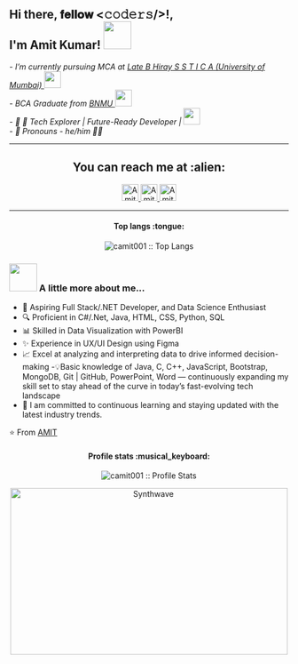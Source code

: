 <h2> Hi there, 𝐟𝐞𝐥𝐥𝐨𝐰 <𝚌𝚘𝚍𝚎𝚛𝚜/>!, <br>I'm Amit Kumar! <img src="https://media.giphy.com/media/wRBDj2fWeJ4NdBwnUA/giphy.gif" width="50"></h2>
<!-- <img align='right' src="https://media.giphy.com/media/ieyl9zmCjO4b4t6qoY/giphy.gif" width="230"> -->

<p><em>- I’m currently pursuing MCA at <a href="https://www.hirayica.edu.in/"> Late B Hiray S S T I C A (University of Mumbai) </a><img src="https://media.giphy.com/media/CuNvSe4q4LlF3nfQjw/giphy.gif" width="30"></br>
   - BCA Graduate from <a href="https://bnmu.ac.in/"> BNMU </a><img src="https://media.giphy.com/media/fYSnHlufseco8Fh93Z/giphy.gif" width="30"> <br>
   - 👀 🌟 Tech Explorer | Future-Ready Developer | <img src="https://media.giphy.com/media/1oGT95WukVFcRO1OFZ/giphy.gif" width="30"> <br>
   - 👀 Pronouns - he/him 👨‍💻
  <!-- </br> Developer Consultant at <a href="">Works</a><img src="https://media.giphy.com/media/WUlplcMpOCEmTGBtBW/giphy.gif" width="30">  -->
</em></p>


  ---
 <h2 align="center">You can reach me at :alien:</h2> <p align="center">
  <a href="https://www.linkedin.com/in/camit001/">
    <img src="https://www.vectorlogo.zone/logos/linkedin/linkedin-icon.svg" alt="Amit LinkedIn Profile" height="30" width="30">
  </a>

  <a href="mailto:amitkr20850@gmail.com">
    <img src="https://static.vecteezy.com/system/resources/previews/022/613/021/original/google-mail-gmail-icon-logo-symbol-free-png.png" alt="Amit Email" height="30" width="30">
  </a>

  <a href="https://twitter.com/camit001__">
    <img src="https://static.vecteezy.com/system/resources/previews/027/395/710/original/twitter-brand-new-logo-3-d-with-new-x-shaped-graphic-of-the-world-s-most-popular-social-media-free-png.png" alt="Amit Twitter Profile" height="30" width="30">
  </a>
 </p>
 
<!--
- <p align="center"> <img src="https://komarev.com/ghpvc/?username=camit001" alt="camit001" /> <img src="https://img.shields.io/badge/Pronouns-He%2FHim-green" alt="pronouns: he/him" /> </p>
-->

--- 
<h4 align="center">Top langs :tongue:</h4>

<p align="center"><img src="https://github-readme-stats.vercel.app/api/top-langs/?username=camit001&langs_count=10&theme=tokyonight&layout=compact" alt="camit001 :: Top Langs" /></p>

<!--
<h4 align="center">Profile stats :musical_keyboard:</h4>

<p align="center"><img src="https://github-readme-stats.vercel.app/api?username=camit001&show_icons=true&theme=synthwave" alt="camit001 :: Profile Stats" /></p>

<p align="center"><img src="https://thumbs.gfycat.com/GoodnaturedFondGaur-size_restricted.gif" alt="Synthwave" height="300" width="500"></p>
-->

 ### <img src="https://media.giphy.com/media/VgCDAzcKvsR6OM0uWg/giphy.gif" width="50"> A little more about me...  
- 💼 Aspiring Full Stack/.NET Developer, and Data Science Enthusiast
- 🔍 Proficient in C#/.Net, Java, HTML, CSS, Python, SQL
- 📊 Skilled in Data Visualization with PowerBI
- ✨ Experience in UX/UI Design using Figma
- 📈 Excel at analyzing and interpreting data to drive informed decision-making
-💡Basic knowledge of Java, C, C++, JavaScript, Bootstrap, MongoDB, Git | GitHub, PowerPoint, Word   — continuously expanding my skill set to stay ahead of the curve in today’s fast-evolving tech landscape
- 👋 I am committed to continuous learning and staying updated with the latest industry trends. 

⭐ From [AMIT](https://github.com/camit001)

<h4 align="center">Profile stats :musical_keyboard:</h4>

<p align="center"><img src="https://github-readme-stats.vercel.app/api?username=camit001&show_icons=true&theme=synthwave" alt="camit001 :: Profile Stats" /></p>


<p align="center"><img src="https://thumbs.gfycat.com/GoodnaturedFondGaur-size_restricted.gif" alt="Synthwave" height="300" width="500"></p>


<!---
camit001/camit001 is a ✨ special ✨ repository because its `README.md` (this file) appears on your GitHub profile.
You can click the Preview link to take a look at your changes.
--->
